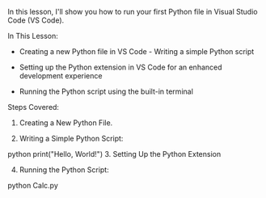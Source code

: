In this lesson, I'll show you how to run your first Python file in Visual Studio Code (VS Code).

In This Lesson:
- Creating a new Python file in VS Code - Writing a simple Python script

- Setting up the Python extension in VS Code for an enhanced development experience

- Running the Python script using the built-in terminal

Steps Covered:
1. Creating a New Python File.

2. Writing a Simple Python Script:

  python print("Hello, World!") 
3. Setting Up the Python Extension

4. Running the Python Script:

  python Calc.py